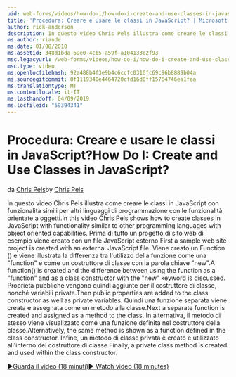 ```yaml
---
uid: web-forms/videos/how-do-i/how-do-i-create-and-use-classes-in-javascript
title: 'Procedura: Creare e usare le classi in JavaScript? | Microsoft Docs'
author: rick-anderson
description: In questo video Chris Pels illustra come creare le classi in JavaScript con funzionalità simili per altri linguaggi di programmazione con funzionalità orientate a oggetti...
ms.author: riande
ms.date: 01/08/2010
ms.assetid: 348d1bda-69e0-4cb5-a59f-a104133c2f93
msc.legacyurl: /web-forms/videos/how-do-i/how-do-i-create-and-use-classes-in-javascript
msc.type: video
ms.openlocfilehash: 92a488b4f3e9b4c6ccfc0316fc69c96b8889b04a
ms.sourcegitcommit: 0f1119340e4464720cfd16d0ff15764746ea1fea
ms.translationtype: MT
ms.contentlocale: it-IT
ms.lasthandoff: 04/09/2019
ms.locfileid: "59394341"
---
```

# <a name="how-do-i-create-and-use-classes-in-javascript"></a><span data-ttu-id="73fb7-104">Procedura: Creare e usare le classi in JavaScript?</span><span class="sxs-lookup"><span data-stu-id="73fb7-104">How Do I: Create and Use Classes in JavaScript?</span></span>

<span data-ttu-id="73fb7-105">da [Chris Pels](https://twitter.com/chrispels)</span><span class="sxs-lookup"><span data-stu-id="73fb7-105">by [Chris Pels](https://twitter.com/chrispels)</span></span>

<span data-ttu-id="73fb7-106">In questo video Chris Pels illustra come creare le classi in JavaScript con funzionalità simili per altri linguaggi di programmazione con le funzionalità orientate a oggetti.</span><span class="sxs-lookup"><span data-stu-id="73fb7-106">In this video Chris Pels shows how to create classes in JavaScript with functionality similar to other programming languages with object oriented capabilities.</span></span> <span data-ttu-id="73fb7-107">Prima di tutto un progetto di sito web di esempio viene creato con un file JavaScript esterno.</span><span class="sxs-lookup"><span data-stu-id="73fb7-107">First a sample web site project is created with an external JavaScript file.</span></span> <span data-ttu-id="73fb7-108">Viene creato un Function () e viene illustrata la differenza tra l'utilizzo della funzione come una "function" e come un costruttore di classe con la parola chiave "new".</span><span class="sxs-lookup"><span data-stu-id="73fb7-108">A function() is created and the difference between using the function as a "function" and as a class constructor with the "new" keyword is discussed.</span></span> <span data-ttu-id="73fb7-109">Proprietà pubbliche vengono quindi aggiunte per il costruttore di classe, nonché variabili private.</span><span class="sxs-lookup"><span data-stu-id="73fb7-109">Then public properties are added to the class constructor as well as private variables.</span></span> <span data-ttu-id="73fb7-110">Quindi una funzione separata viene creata e assegnata come un metodo alla classe.</span><span class="sxs-lookup"><span data-stu-id="73fb7-110">Next a separate function is created and assigned as a method to the class.</span></span> <span data-ttu-id="73fb7-111">In alternativa, il metodo di stesso viene visualizzato come una funzione definita nel costruttore della classe.</span><span class="sxs-lookup"><span data-stu-id="73fb7-111">Alternatively, the same method is shown as a function defined in the class constructor.</span></span> <span data-ttu-id="73fb7-112">Infine, un metodo di classe privata è creato e utilizzato all'interno del costruttore di classe.</span><span class="sxs-lookup"><span data-stu-id="73fb7-112">Finally, a private class method is created and used within the class constructor.</span></span>

[<span data-ttu-id="73fb7-113">&#9654;Guarda il video (18 minuti)</span><span class="sxs-lookup"><span data-stu-id="73fb7-113">&#9654; Watch video (18 minutes)</span></span>](https://channel9.msdn.com/Blogs/ASP-NET-Site-Videos/how-do-i-create-and-use-classes-in-javascript)
